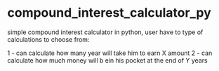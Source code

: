 # compound_interest_calculator_py

simple compound interest calculator in python, user have to type of calculations to choose from:

1 - can calculate how many year will take him to earn X amount 
2 - can calculate how much money will b ein his pocket at the end of Y years

